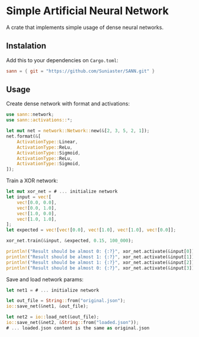 # Simple Artificial Neural Network

A crate that implements simple usage of dense neural networks.

## Instalation

Add this to your dependencies on `Cargo.toml`:

```toml
sann = { git = "https://github.com/Suniaster/SANN.git" }
```

## Usage

Create dense network with format and activations:
```rust
use sann::network;
use sann::activations::*;

let mut net = network::Network::new(&[2, 3, 5, 2, 1]);
net.format(&[
    ActivationType::Linear,
    ActivationType::ReLu,
    ActivationType::Sigmoid,
    ActivationType::ReLu,
    ActivationType::Sigmoid,
]);

```

Train a XOR network:

```rust
let mut xor_net = # ... initialize network
let input = vec![
    vec![0.0, 0.0],
    vec![0.0, 1.0],
    vec![1.0, 0.0],
    vec![1.0, 1.0],
];
let expected = vec![vec![0.0], vec![1.0], vec![1.0], vec![0.0]];

xor_net.train(&input, &expected, 0.15, 100_000);

println!("Result should be almost 0: {:?}", xor_net.activate(&input[0]));
println!("Result should be almost 1: {:?}", xor_net.activate(&input[1]));
println!("Result should be almost 1: {:?}", xor_net.activate(&input[2]));
println!("Result should be almost 0: {:?}", xor_net.activate(&input[3]));
```

Save and load network params:

```rust
let net1 = # ... initialize network

let out_file = String::from("original.json");
io::save_net(&net1, &out_file);

let net2 = io::load_net(&out_file);
io::save_net(&net2, &String::from("loaded.json"));
# ... loaded.json content is the same as original.json
```